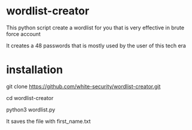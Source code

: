 # wordlist-creator
This python script create a wordlist for you that  is very effective in brute force account

It creates a 48 passwords that is mostly used by the user of this tech era

# installation

git clone https://github.com/white-security/wordlist-creator.git

cd wordlist-creator

python3 wordlist.py

It saves the file with first_name.txt
